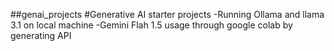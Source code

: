 ##genai_projects
#Generative AI starter projects
-Running Ollama and llama 3.1 on local machine
-Gemini Flah 1.5 usage through google colab by generating API

